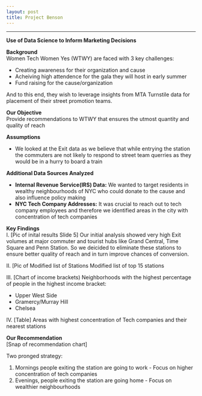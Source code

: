 ```yaml
---
layout: post
title: Project Benson
---
```

---
**Use of Data Science to Inform Marketing Decisions**


**Background**  
Women Tech Women Yes (WTWY) are faced with 3 key challenges:  
  * Creating awareness for their organization and cause
  * Acheiving high attendence for the gala they will host in early summer
  * Fund raising for the cause/organization  

And to this end, they wish to leverage insights from MTA Turnstile data for placement of their street promotion teams.    


**Our Objective**   
Provide recommendations to WTWY that ensures the utmost quantity and quality of reach


**Assumptions**
* We looked at the Exit data as we believe that while entrying the station the commuters are not likely to respond to street team querries as they would be in a hurry to board a train


**Additional Data Sources Analyzed**
* **Internal Revenue Service(IRS) Data:** We wanted to target residents in wealthy neighbourhoods of NYC who could donate to the cause and also influence policy making  
* **NYC Tech Company Addresses:** It was crucial to reach out to tech company employees and therefore we identified areas in the city with concentration of tech companies 


**Key Findings**  
I.
[Pic of inital results Slide 5]
Our initial analysis showed very high Exit volumes at major commuter and tourist hubs like Grand Central, Time Square and Penn Station. So we deicided to eliminate these stations to ensure better quality of reach and in turn improve chances of conversion.

II.
[Pic of Modified list of Stations
Modified list of top 15 stations 

III.
[Chart of income brackets)
Neighborhoods with the highest percentage of people in the highest income bracket:
 * Upper West Side
 * Gramercy/Murray Hill
 * Chelsea
 
 IV.
 [Table]
 Areas with highest concentration of Tech companies and their nearest stations
 
 **Our Recommendation**  
 [Snap of recommendation chart]
 
 Two pronged strategy:
 1. Mornings people exiting the station are going to work - Focus on higher concentration of tech companies
 2. Evenings, people exiting the station are going home - Focus on wealthier neighbourhoods
 


